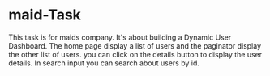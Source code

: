 # maid-Task
This task is for maids company.
It's about building a Dynamic User Dashboard.
The home page display a list of users and the paginator display the other list of users.
you can click on the details button to display the user details.
In search input you can search about users by id.

